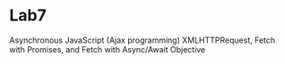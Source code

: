# Lab7
Asynchronous JavaScript (Ajax programming) XMLHTTPRequest, Fetch with Promises, and Fetch with Async/Await Objective
